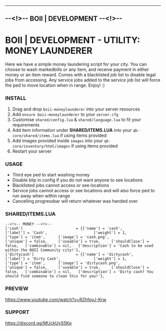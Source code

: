 ----------------------------------
--<!>-- BOII | DEVELOPMENT --<!>--
----------------------------------

# BOII | DEVELOPMENT - UTILITY: MONEY LAUNDERER

Here we have a simple money laundering script for your city.
You can choose to wash markedbills or any item, and receive payment in either money or an item reward.
Comes with a blacklisted job list to disable legal jobs from accessing.
Any service jobs added to the service job list will force the ped to move location when in range.
Enjoy! :) 

### INSTALL ###

1) Drag and drop `boii-moneylaunderer` into your server resources
2) Add `ensure boii-moneylaunderer` to your `server.cfg`
3) Customise `shared/config.lua` & `shared/language.lua` to fit your requirements
4) Add item information under **SHARED/ITEMS.LUA** into your `qb-core/shared/items.lua` if using items provided
5) Add images provided inside `images` into your `qb-core/inventory/html/images` if using items provided
6) Restart your server

### USAGE ### 

- Third eye ped to start washing money
- Disable blip in config if you do not want anyone to see locations
- Blacklisted jobs cannot access or see locations
- Service jobs cannot access or see locations and will also force ped to run away when within range
- Cancelling progressbar will return whatever was handed over

### SHARED/ITEMS.LUA ###

	--<!>-- MONEY --<!>--
	['cash'] 						= {['name'] = 'cash', 			 	  	  		['label'] = 'Cash', 					['weight'] = 1, 		['type'] = 'item', 		['image'] = 'cash.png', 				['unique'] = false, 	['useable'] = true, 	['shouldClose'] = false,   ['combinable'] = nil,   ['description'] = 'Cash to be used within the BOII Community city!'},
	['dirtycash'] 					= {['name'] = 'dirtycash', 			 	  	  	['label'] = 'Dirty Cash', 				['weight'] = 1, 		['type'] = 'item', 		['image'] = 'dirtycash.png', 			['unique'] = false, 	['useable'] = true, 	['shouldClose'] = false,   ['combinable'] = nil,   ['description'] = 'Dirty cash? You should find someone to clean this for you!'},


### PREVIEW ###
https://www.youtube.com/watch?v=RZhfpvJ-Krw

### SUPPORT ###
https://discord.gg/MUckUyS5Kq